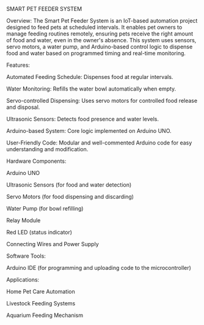 SMART PET FEEDER SYSTEM

Overview:
The Smart Pet Feeder System is an IoT-based automation project designed to feed pets at scheduled intervals. It enables pet owners to manage feeding routines remotely, ensuring pets receive the right amount of food and water, even in the owner's absence. This system uses sensors, servo motors, a water pump, and Arduino-based control logic to dispense food and water based on programmed timing and real-time monitoring.

Features:

Automated Feeding Schedule: Dispenses food at regular intervals.

Water Monitoring: Refills the water bowl automatically when empty.

Servo-controlled Dispensing: Uses servo motors for controlled food release and disposal.

Ultrasonic Sensors: Detects food presence and water levels.

Arduino-based System: Core logic implemented on Arduino UNO.

User-Friendly Code: Modular and well-commented Arduino code for easy understanding and modification.

Hardware Components:

Arduino UNO

Ultrasonic Sensors (for food and water detection)

Servo Motors (for food dispensing and discarding)

Water Pump (for bowl refilling)

Relay Module

Red LED (status indicator)

Connecting Wires and Power Supply

Software Tools:

Arduino IDE (for programming and uploading code to the microcontroller)

Applications:

Home Pet Care Automation

Livestock Feeding Systems

Aquarium Feeding Mechanism
